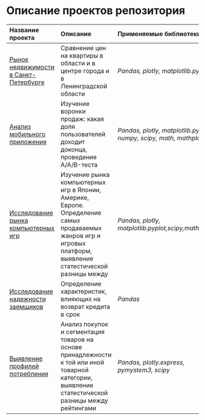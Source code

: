 # Описание проектов репозитория
| **Название проекта**              | **Описание**           | **Применяемые библиотеки**  |
| :-------------------------------- | :--------------------- |:----------------------------|
| [Рынок недвижимости в Санкт-Петербурге](https://github.com/mariam1298/DA_project/tree/main/accomodation_project) | Cравнение цен на квартиры в области и в центре города и в Ленинградской области | *Pandas, plotly, matplotlib.pyplot* |
| [Анализ мобильного приложения](https://github.com/mariam1298/DA_project/tree/main/mobile_project) | Изучение воронки продаж: какая доля пользователей доходит доконца, проведение A/A/B-теста  | *Pandas, plotly, matplotlib.pyplot, numpy, scipy, math, mathplotlib* |
| [Исследование рынка компьютерных игр](https://github.com/mariam1298/DA_project/tree/main/games_project) | Изучение рынка компьютерных игр в Японии, Америке, Европе. Определение самых продаваемых жанров игр и игровых платформ, выявление статестической разницы между  | *Pandas, plotly, matplotlib.pyplot,scipy,mathplotlib* |
| [Исследование надежности заемщиков](https://github.com/mariam1298/DA_project/tree/main/bank_project) | Определение характеристик, влияющих на возврат кредита в срок | *Pandas* |
| [Выявление профилей потребления](https://github.com/mariam1298/DA_project/tree/main/E-comm_project) | Анализ покупок и сегментация товаров на основе принадлежности к той или иной товарной категории, выявление статестической разницы между рейтингами| *Pandas, plotly.express, pymystem3, scipy* |

